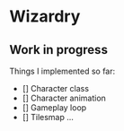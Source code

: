 # Wizardry

## Work in progress

Things I implemented so far:
- [] Character class
- [] Character animation
- [] Gameplay loop
- [] Tilesmap
... 
